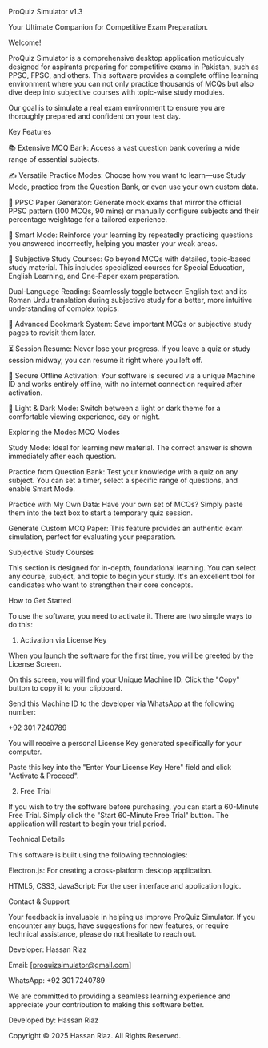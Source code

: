 
ProQuiz Simulator v1.3

Your Ultimate Companion for Competitive Exam Preparation.

Welcome!

ProQuiz Simulator is a comprehensive desktop application meticulously designed for aspirants preparing for competitive exams in Pakistan, such as PPSC, FPSC, and others. This software provides a complete offline learning environment where you can not only practice thousands of MCQs but also dive deep into subjective courses with topic-wise study modules.

Our goal is to simulate a real exam environment to ensure you are thoroughly prepared and confident on your test day.

Key Features

📚 Extensive MCQ Bank: Access a vast question bank covering a wide range of essential subjects.

✍️ Versatile Practice Modes: Choose how you want to learn—use Study Mode, practice from the Question Bank, or even use your own custom data.

📄 PPSC Paper Generator: Generate mock exams that mirror the official PPSC pattern (100 MCQs, 90 mins) or manually configure subjects and their percentage weightage for a tailored experience.

🧠 Smart Mode: Reinforce your learning by repeatedly practicing questions you answered incorrectly, helping you master your weak areas.

📖 Subjective Study Courses: Go beyond MCQs with detailed, topic-based study material. This includes specialized courses for Special Education, English Learning, and One-Paper exam preparation.

Dual-Language Reading: Seamlessly toggle between English text and its Roman Urdu translation during subjective study for a better, more intuitive understanding of complex topics.

🔖 Advanced Bookmark System: Save important MCQs or subjective study pages to revisit them later.

⏳ Session Resume: Never lose your progress. If you leave a quiz or study session midway, you can resume it right where you left off.

🔐 Secure Offline Activation: Your software is secured via a unique Machine ID and works entirely offline, with no internet connection required after activation.

🎨 Light & Dark Mode: Switch between a light or dark theme for a comfortable viewing experience, day or night.

Exploring the Modes
MCQ Modes

Study Mode: Ideal for learning new material. The correct answer is shown immediately after each question.

Practice from Question Bank: Test your knowledge with a quiz on any subject. You can set a timer, select a specific range of questions, and enable Smart Mode.

Practice with My Own Data: Have your own set of MCQs? Simply paste them into the text box to start a temporary quiz session.

Generate Custom MCQ Paper: This feature provides an authentic exam simulation, perfect for evaluating your preparation.

Subjective Study Courses

This section is designed for in-depth, foundational learning. You can select any course, subject, and topic to begin your study. It's an excellent tool for candidates who want to strengthen their core concepts.

How to Get Started

To use the software, you need to activate it. There are two simple ways to do this:

1. Activation via License Key

When you launch the software for the first time, you will be greeted by the License Screen.

On this screen, you will find your Unique Machine ID. Click the "Copy" button to copy it to your clipboard.

Send this Machine ID to the developer via WhatsApp at the following number:

+92 301 7240789

You will receive a personal License Key generated specifically for your computer.

Paste this key into the "Enter Your License Key Here" field and click "Activate & Proceed".

2. Free Trial

If you wish to try the software before purchasing, you can start a 60-Minute Free Trial. Simply click the "Start 60-Minute Free Trial" button. The application will restart to begin your trial period.

Technical Details

This software is built using the following technologies:

Electron.js: For creating a cross-platform desktop application.

HTML5, CSS3, JavaScript: For the user interface and application logic.

Contact & Support

Your feedback is invaluable in helping us improve ProQuiz Simulator. If you encounter any bugs, have suggestions for new features, or require technical assistance, please do not hesitate to reach out.

Developer: Hassan Riaz

Email: [proquizsimulator@gmail.com]

WhatsApp: +92 301 7240789

We are committed to providing a seamless learning experience and appreciate your contribution to making this software better.

Developed by: Hassan Riaz

Copyright © 2025 Hassan Riaz. All Rights Reserved.